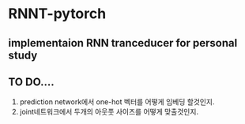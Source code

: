# RNNT-pytorch
implementaion RNN tranceducer for personal study
---
## TO DO....
1. prediction network에서 one-hot 벡터를 어떻게 임베딩 할것인지.
2. joint네트워크에서 두개의 아웃풋 사이즈를 어떻게 맞출것인지.